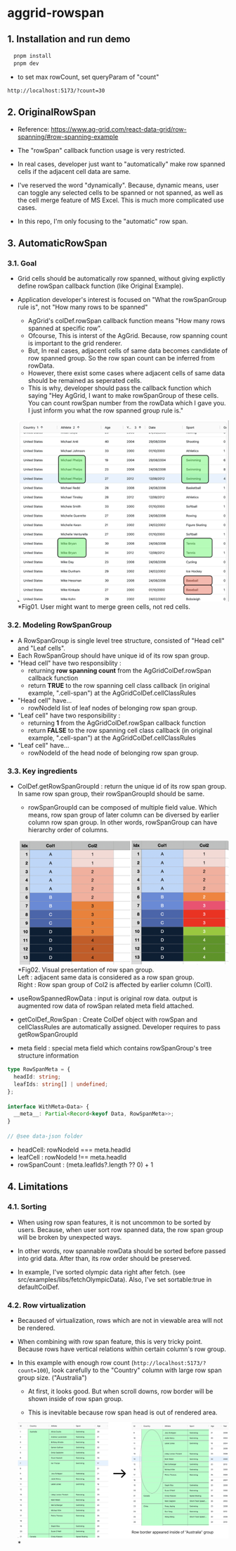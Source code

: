 # aggrid-rowspan

## 1. Installation and run demo

```bash
  pnpm install
  pnpm dev
```

- to set max rowCount, set queryParam of "count"

```
http://localhost:5173/?count=30
```

## 2. OriginalRowSpan

- Reference: https://www.ag-grid.com/react-data-grid/row-spanning/#row-spanning-example

- The "rowSpan" callback function usage is very restricted.

- In real cases, developer just want to "automatically" make row spanned cells if the adjacent cell data are same.

- I've reserved the word "dynamically". Because, dynamic means, user can toggle any selected cells to be spanned or not spanned,
  as well as the cell merge feature of MS Excel. This is much more complicated use cases.

- In this repo, I'm only focusing to the "automatic" row span.

## 3. AutomaticRowSpan

### 3.1. Goal

- Grid cells should be automatically row spanned, without giving explictly define rowSpan callback function (like Original Example).
- Application developer's interest is focused on "What the rowSpanGroup rule is", not "How many rows to be spanned"

  - AgGrid's colDef.rowSpan callback function means "How many rows spanned at specific row".
  - Ofcourse, This is interst of the AgGrid. Because, row spanning count is important to the grid renderer.
  - But, In real cases, adjacent cells of same data becomes candidate of row spanned group. So the row span count can be inferred from rowData.
  - However, there exist some cases where adjacent cells of same data should be remained as seperated cells.
  - This is why, developer should pass the callback function which saying "Hey AgGrid, I want to make rowSpanGroup of these cells. You can count rowSpan number from the rowData which I gave you. I just inform you what the row spanned group rule is."

  ![fig01](./doc-assets/fig01.png)\*Fig01. User might want to merge green cells, not red cells.

### 3.2. Modeling RowSpanGroup

- A RowSpanGroup is single level tree structure, consisted of "Head cell" and "Leaf cells".
- Each RowSpanGroup should have unique id of its row span group.
- "Head cell" have two responsiblity :
  - returning <b>row spanning count</b> from the AgGridColDef.rowSpan callback function
  - return <b>TRUE</b> to the row spanning cell class callback (in original example, ".cell-span") at the AgGridColDef.cellClassRules
- "Head cell" have...
  - rowNodeId list of leaf nodes of belonging row span group.
- "Leaf cell" have two responsibility :
  - returning <b>1</b> from the AgGridColDef.rowSpan callback function
  - return <b>FALSE</b> to the row spanning cell class callback (in original example, ".cell-span") at the AgGridColDef.cellClassRules
- "Leaf cell" have...
  - rowNodeId of the head node of belonging row span group.

### 3.3. Key ingredients

- ColDef.getRowSpanGroupId : return the unique id of its row span group. In same row span group, their rowSpanGroupId should be same.

  - rowSpanGroupId can be composed of multiple field value. Which means, row span group of later column can be diversed by earlier column row span group. In other words, rowSpanGroup can have hierarchy order of columns.

  ![fig02](./doc-assets/fig02.png)\*Fig02. Visual presentation of row span group. <br/>Left : adjacent same data is considered as a row span group. <br/> Right : Row span group of Col2 is affected by earlier column (Col1).

- useRowSpannedRowData : input is original row data. output is augmented row data of rowSpan related meta field attached.

- getColDef_RowSpan : Create ColDef object with rowSpan and cellClassRules are automatically assigned. Developer requires to pass getRowSpanGroupId

- meta field : special meta field which contains rowSpanGroup's tree structure information

```ts
type RowSpanMeta = {
  headId: string;
  leafIds: string[] | undefined;
};

interface WithMeta<Data> {
  __meta__: Partial<Record<keyof Data, RowSpanMeta>>;
}

// @see data-json folder
```

- headCell: rowNodeId === meta.headId
- leafCell : rowNodeId !== meta.headId
- rowSpanCount : (meta.leafIds?.length ?? 0) + 1

## 4. Limitations

### 4.1. Sorting

- When using row span features, it is not uncommon to be sorted by users. Because, when user sort row spanned data, the row span group will be broken by unexpected ways.

- In other words, row spannable rowData should be sorted before passed into grid data. After than, its row order should be preserved.

- In example, I've sorted olympic data right after fetch. (see src/examples/libs/fetchOlympicData). Also, I've set sortable:true in defaultColDef.

### 4.2. Row virtualization

- Becaused of virtualization, rows which are not in viewable area wlll not be rendered.

- When combining with row span feature, this is very tricky point. Because rows have vertical relations within certain column's row group.

- In this example with enough row count (`http://localhost:5173/?count=100`), look carefully to the "Country" column with large row span group size. ("Australia")

  - At first, it looks good. But when scroll downs, row border will be shown inside of row span group.

  - This is inevitable because row span head is out of rendered area.

  ![fig03](./doc-assets/fig03.png)\*
